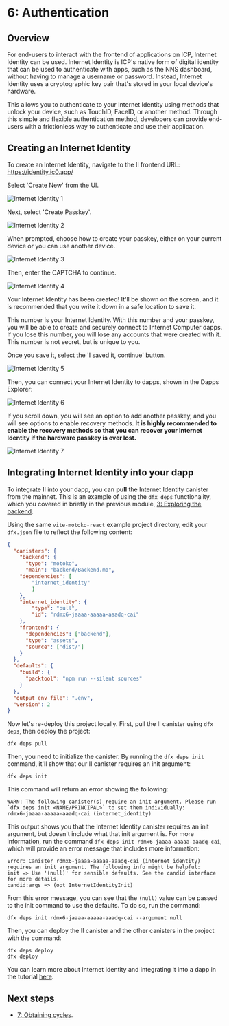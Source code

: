# 6:  Authentication

## Overview

For end-users to interact with the frontend of applications on ICP, Internet Identity can be used. Internet Identity is ICP's native form of digital identity that can be used to authenticate with apps, such as the NNS dashboard, without having to manage a username or password. Instead, Internet Identity uses a cryptographic key pair that's stored in your local device's hardware. 

This allows you to authenticate to your Internet Identity using methods that unlock your device, such as TouchID, FaceID, or another method. Through this simple and flexible authentication method, developers can provide end-users with a frictionless way to authenticate and use their application.

## Creating an Internet Identity

To create an Internet Identity, navigate to the II frontend URL: https://identity.ic0.app/

Select 'Create New' from the UI.

![Internet Identity 1](_attachments/II_1.png)

Next, select 'Create Passkey'.

![Internet Identity 2](_attachments/II_2.png)

When prompted, choose how to create your passkey, either on your current device or you can use another device. 

![Internet Identity 3](_attachments/II_3.png)

Then, enter the CAPTCHA to continue.

![Internet Identity 4](_attachments/II_4.png)

Your Internet Identity has been created! It'll be shown on the screen, and it is recommended that you write it down in a safe location to save it. 

This number is your Internet Identity. With this number and your passkey, you will be able to create and securely connect to Internet Computer dapps. If you lose this number, you will lose any accounts that were created with it. This number is not secret, but is unique to you.

Once you save it, select the 'I saved it, continue' button.

![Internet Identity 5](_attachments/II_5.png)

Then, you can connect your Internet Identity to dapps, shown in the Dapps Explorer:

![Internet Identity 6](_attachments/II_6.png)

If you scroll down, you will see an option to add another passkey, and you will see options to enable recovery methods. **It is highly recommended to enable the recovery methods so that you can recover your Internet Identity if the hardware passkey is ever lost.**

![Internet Identity 7](_attachments/II_7.png)

## Integrating Internet Identity into your dapp

To integrate II into your dapp, you can **pull** the Internet Identity canister from the mainnet. This is an example of using the `dfx deps` functionality, which you covered in briefly in the previous module, [3: Exploring the backend](3-exploring-the-backend.md). 

Using the same `vite-motoko-react` example project directory, edit your `dfx.json` file to reflect the following content:

```json
{
  "canisters": {
    "backend": {
      "type": "motoko",
      "main": "backend/Backend.mo",
    "dependencies": [
        "internet_identity"
        ]
    },
    "internet_identity": {
        "type": "pull",
        "id": "rdmx6-jaaaa-aaaaa-aaadq-cai"
    },
    "frontend": {
      "dependencies": ["backend"],
      "type": "assets",
      "source": ["dist/"]
    }
  },
  "defaults": {
    "build": {
      "packtool": "npm run --silent sources"
    }
  },
  "output_env_file": ".env",
  "version": 2
}
```

Now let's re-deploy this project locally. First, pull the II canister using `dfx deps`, then deploy the project:

```
dfx deps pull
```

Then, you need to initialize the canister. By running the `dfx deps init` command, it'll show that our II canister requires an init argument:

```
dfx deps init
```

This command will return an error showing the following:

```
WARN: The following canister(s) require an init argument. Please run `dfx deps init <NAME/PRINCIPAL>` to set them individually:
rdmx6-jaaaa-aaaaa-aaadq-cai (internet_identity)
```

This output shows you that the Internet Identity canister requires an init argument, but doesn't include what that init argument is. For more information, run the command `dfx deps init rdmx6-jaaaa-aaaaa-aaadq-cai`, which will provide an error message that includes more information:

```
Error: Canister rdmx6-jaaaa-aaaaa-aaadq-cai (internet_identity) requires an init argument. The following info might be helpful:
init => Use '(null)' for sensible defaults. See the candid interface for more details.
candid:args => (opt InternetIdentityInit)
```

From this error message, you can see that the `(null)` value can be passed to the init command to use the defaults. To do so, run the command:

```
dfx deps init rdmx6-jaaaa-aaaaa-aaadq-cai --argument null
```

Then, you can deploy the II canister and the other canisters in the project with the command:

```
dfx deps deploy
dfx deploy
```

You can learn more about Internet Identity and integrating it into a dapp in the tutorial [here](/docs/current/tutorials/developer-journey/level-3/3.5-identities-and-auth).

## Next steps

- [7: Obtaining cycles](7-obtaining-cycles.md).